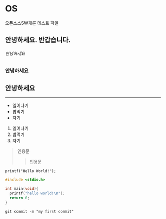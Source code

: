 # OS
오픈소스SW개론 테스트 파일

안녕하세요. 반갑습니다.
---

###### 안녕하세요
### 안녕하세요
## 안녕하세요

***

+ 일어나기
+ 밥먹기
+ 자기

1. 일어나기
2. 밥먹기
3. 자기

> 인용문
>> 인용문

`printf("Hello World!");`

```C
#include <stdio.h>

int main(void){
  printf("hello world!\n");
  return 0;
}
```


```git
git commit -m "my first commit"
```
